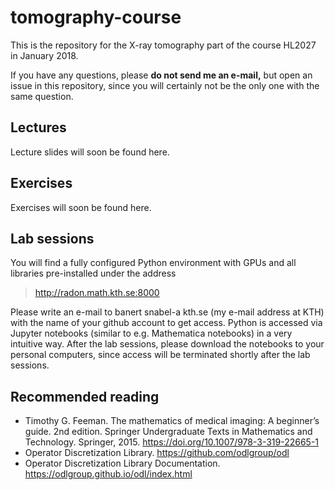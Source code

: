 # tomography-course
This is the repository for the X-ray tomography part of the course HL2027 in January 2018.

If you have any questions, please **do not send me an e-mail,** but open an issue in this repository, since you will certainly not be the only one with the same question.

## Lectures
Lecture slides will soon be found here.

## Exercises
Exercises will soon be found here.

## Lab sessions
You will find a fully configured Python environment with GPUs and all libraries pre-installed under the address

> http://radon.math.kth.se:8000

Please write an e-mail to banert snabel-a kth.se (my e-mail address at KTH) with the name of your github account to get access. Python is accessed via Jupyter notebooks (similar to e.g. Mathematica notebooks) in a very intuitive way. After the lab sessions, please download the notebooks to your personal computers, since access will be terminated shortly after the lab sessions.

## Recommended reading
* Timothy G. Feeman. The mathematics of medical imaging: A beginner’s guide. 2nd edition. Springer Undergraduate Texts in Mathematics and Technology. Springer, 2015. https://doi.org/10.1007/978-3-319-22665-1
* Operator Discretization Library. https://github.com/odlgroup/odl
* Operator Discretization Library Documentation. https://odlgroup.github.io/odl/index.html
